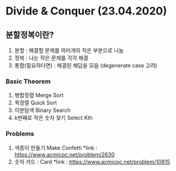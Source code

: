 # Divide & Conquer (23.04.2020)
## 분할정복이란?
1. 분할 : 해결할 문제를 여러개의 작은 부분으로 나눔
2. 정복 : 나눈 작은 문제를 각각 해결
3. 통합(필요하다면) : 해결된 해답을 모음
(degenerate case 고려)

### Basic Theorem
1. 병합정렬 Merge Sort
2. 퀵정렬 Quick Sort
3. 이분탐색 Binary Search
4. k번째로 작은 숫자 찾기 Select Kth 


### Problems

1. 색종이 만들기 Make Confetti
*link : <https://www.acmicpc.net/problem/2630>
2. 숫자 카드 : Card 
*link : <https://www.acmicpc.net/problem/10815>
